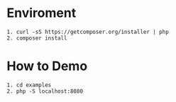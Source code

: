 # Enviroment

    1. curl -sS https://getcomposer.org/installer | php
    2. composer install

# How to Demo
  
    1. cd examples
    2. php -S localhost:8080
